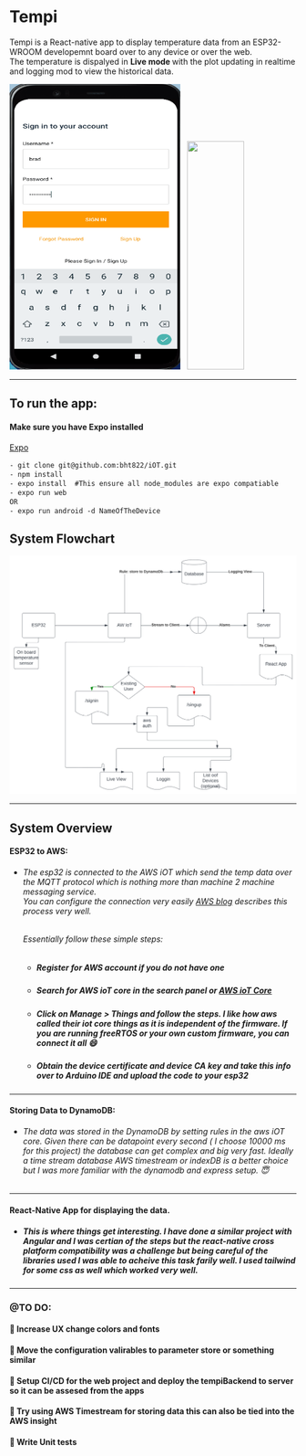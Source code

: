 # Tempi
Tempi is a React-native app to display temperature data from an ESP32-WROOM developemnt board over to any device or over the web. <br/>
The temperature is dispalyed in <b>Live mode </b> with the plot updating in realtime and logging mod to view the historical data.

<img src="./assets/android.gif" width="300px" height="500px"/> &nbsp; <img src="./assets/web.gif" width="100px" height="400px"/> 


----------------------------------------

## To run the app:
#### Make sure you have Expo installed 
[Expo](expo.dev)
```
- git clone git@github.com:bht822/iOT.git
- npm install
- expo install  #This ensure all node_modules are expo compatiable 
- expo run web
OR
- expo run android -d NameOfTheDevice
```

## System Flowchart
![Flowcahrt](./assets/Flowcharts.svg)

------------------------------------------------
## System Overview
#### ESP32 to AWS:
  - ###### The esp32 is connected to the AWS iOT which send the temp data over the MQTT protocol which is nothing more than machine 2 machine messaging service. <br/> You can configure the connection very easily [AWS blog](https://aws.amazon.com/blogs/compute/building-an-aws-iot-core-device-using-aws-serverless-and-an-esp32/) describes this process very well. 
    ###### Essentially follow these simple steps:
     - ##### Register for AWS account if you do not have one
     - ##### Search for AWS ioT core in the search panel or [AWS ioT Core](https://aws.amazon.com/iot-core/)
     - ##### Click on Manage > Things and follow the steps. I like how aws called their iot core things as it is independent of the firmware. If you are running freeRTOS or your own custom firmware, you can connect it all :smile:
     - ##### Obtain the device certificate and device CA key and take this info over to Arduino IDE and upload the code to your esp32
------------------------------
#### Storing Data to DynamoDB: <br />
   * ###### The data was stored in the DynamoDB by setting rules in the aws iOT core. Given there can be datapoint every second ( I choose 10000 ms for this project) the database can get complex and big very fast. Ideally a time stream database AWS timestream or indexDB is a better choice but I was more familiar with the dynamodb and express setup. 😇
-----------------------------
#### React-Native App for displaying the data. 
* ##### This is where things get interesting. I have done a similar project with Angular and I was certian of the steps but the react-native cross platform compatibility was a challenge but being careful of the libraries used I was able to acheive this task farily well. I used tailwind for some css as well which worked very well.
--------------------

### @TO DO:<br/>
#### 🔴 Increase UX change colors and fonts <br/>
#### 🔴 Move the configuration valirables to parameter store or something similar <br/>
#### 🔴 Setup CI/CD for the web project and deploy the tempiBackend to server so it can be assesed from the apps<br/>
#### 🔴 Try using AWS Timestream for storing data this can also be tied into the AWS insight<br/>
#### 🔴 Write Unit tests<br/>
